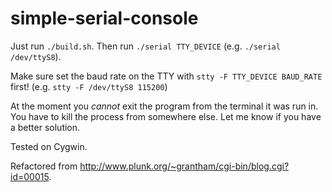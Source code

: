 simple-serial-console
=====================

Just run `./build.sh`. Then run `./serial TTY_DEVICE` (e.g. `./serial /dev/ttyS8`).

Make sure set the baud rate on the TTY with `stty -F TTY_DEVICE BAUD_RATE` first! (e.g. `stty -F /dev/ttyS8 115200`)

At the moment you _cannot_ exit the program from the terminal it was run in. You have to kill the process from somewhere else. Let me know if you have a better solution.

Tested on Cygwin.

Refactored from http://www.plunk.org/~grantham/cgi-bin/blog.cgi?id=00015.